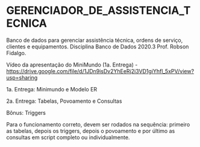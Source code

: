 # GERENCIADOR_DE_ASSISTENCIA_TECNICA

Banco de dados para gerenciar assistência técnica, ordens de serviço, clientes e equipamentos.
Disciplina Banco de Dados 2020.3 Prof. Robson Fidalgo.

Vídeo da apresentação do MiniMundo (1a. Entrega) - https://drive.google.com/file/d/1JDn9isDv2YhEeRj2i3VD1giYhfl_5xPV/view?usp=sharing

1a. Entrega: Minimundo e Modelo ER

2a. Entrega: Tabelas, Povoamento e Consultas

Bônus: Triggers

Para o funcionamento correto, devem ser rodados na sequência: primeiro as tabelas, depois os triggers, depois o povoamento e por último as consultas em script completo ou individualmente.
